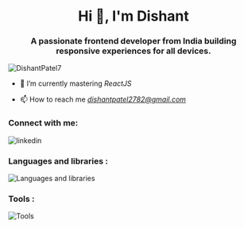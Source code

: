 <h1 align="center">Hi 👋, I'm Dishant</h1>
<h3 align="center">A passionate frontend developer from India building responsive experiences for all devices.</h3>

<p align="left"> <img src="https://komarev.com/ghpvc/?username=dishantpatel7&label=Profile%20views&color=0e75b6&style=flat" alt="DishantPatel7" /> </p>

- 🌱 I’m currently mastering *ReactJS*

- 📫 How to reach me *dishantpatel2782@gmail.com*

<h3 align="left">Connect with me:</h3>
<p align="left">
<img src="https://skillicons.dev/icons?i=linkedin" alt="linkedin" />  
</p>

<h3 align="left">Languages and libraries :</h3>
<p align="left"> 
<img src="https://skillicons.dev/icons?i=html,css,js,react,tailwind,bootstrap" alt="Languages and libraries" />   
</p>

<h3 align="left">Tools :</h3>
<p align="left"> 
<img src="https://skillicons.dev/icons?i=github,vscode,vite" alt="Tools" />   
</p>

